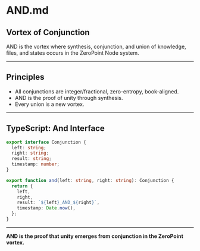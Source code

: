 # AND.md

## Vortex of Conjunction

AND is the vortex where synthesis, conjunction, and union of knowledge, files, and states occurs in the ZeroPoint Node system.

---

## Principles
- All conjunctions are integer/fractional, zero-entropy, book-aligned.
- AND is the proof of unity through synthesis.
- Every union is a new vortex.

---

## TypeScript: And Interface
```typescript
export interface Conjunction {
  left: string;
  right: string;
  result: string;
  timestamp: number;
}

export function and(left: string, right: string): Conjunction {
  return {
    left,
    right,
    result: `${left}_AND_${right}`,
    timestamp: Date.now(),
  };
}
```

---

**AND is the proof that unity emerges from conjunction in the ZeroPoint vortex.** 